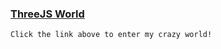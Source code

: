 ### [ThreeJS World](https://lab-4-nielsv8.vercel.app/)
```
Click the link above to enter my crazy world!